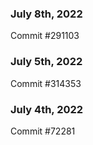 ### July 8th, 2022

Commit #291103

### July 5th, 2022

Commit #314353


### July 4th, 2022

Commit #72281
